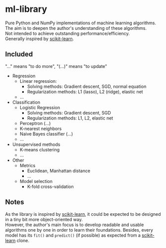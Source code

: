 # ml-library
Pure Python and NumPy implementations of machine learning algorithms.  
The aim is to deepen the author's understanding of these algorithms.  
Not intended to achieve outstanding performance/efficiency.  
Generally inspired by [scikit-learn](https://github.com/scikit-learn/scikit-learn).

## Included
"..." means "to do more", "(...)" means "to update"
- Regression
  * Linear regression:
    * Solving methods: Gradient descent, SGD, normal equation
    * Regularization methods: L1 (lasso), L2 (ridge), elastic net
  * ...
- Classification
  * Logistic Regression
    * Solving methods: Gradient descent, SGD
    * Regularization methods: L1, L2, elastic net
  * Perceptron (...)
  * K-nearest neighbors
  * Naive Bayes classifier (...)
  * ...
- Unsupervised methods
  * K-means clustering
  * ...
- Other
  * Metrics
    * Euclidean, Manhattan distance
    * ...
  * Model selection
    * K-fold cross-validation

## Notes
As the library is inspired by [scikit-learn](https://github.com/scikit-learn/scikit-learn), it could be expected to be designed in a tiny bit more object-oriented way.  
However, the author's main focus is to develop readable and usable algorithms one by one in order to learn their foundations. Besides, every model has its `fit()` and `predict()` (if possible) as expected from a [scikit-learn](https://github.com/scikit-learn/scikit-learn) clone.
